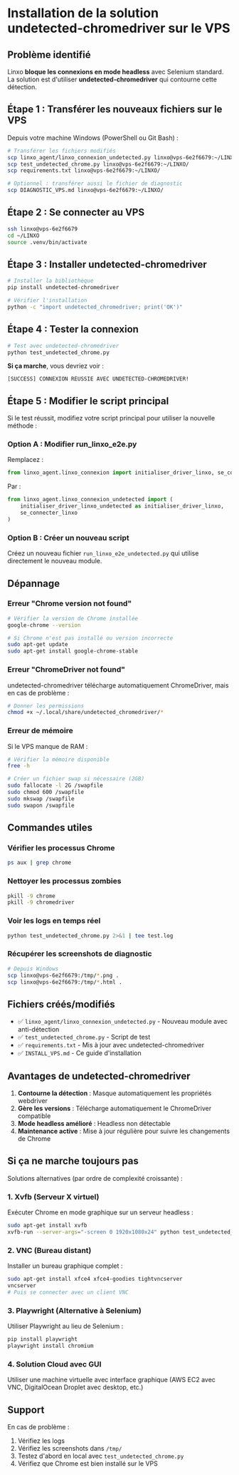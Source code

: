 # Installation de la solution undetected-chromedriver sur le VPS

## Problème identifié

Linxo **bloque les connexions en mode headless** avec Selenium standard. La solution est d'utiliser **undetected-chromedriver** qui contourne cette détection.

## Étape 1 : Transférer les nouveaux fichiers sur le VPS

Depuis votre machine Windows (PowerShell ou Git Bash) :

```bash
# Transférer les fichiers modifiés
scp linxo_agent/linxo_connexion_undetected.py linxo@vps-6e2f6679:~/LINXO/linxo_agent/
scp test_undetected_chrome.py linxo@vps-6e2f6679:~/LINXO/
scp requirements.txt linxo@vps-6e2f6679:~/LINXO/

# Optionnel : transférer aussi le fichier de diagnostic
scp DIAGNOSTIC_VPS.md linxo@vps-6e2f6679:~/LINXO/
```

## Étape 2 : Se connecter au VPS

```bash
ssh linxo@vps-6e2f6679
cd ~/LINXO
source .venv/bin/activate
```

## Étape 3 : Installer undetected-chromedriver

```bash
# Installer la bibliothèque
pip install undetected-chromedriver

# Vérifier l'installation
python -c "import undetected_chromedriver; print('OK')"
```

## Étape 4 : Tester la connexion

```bash
# Test avec undetected-chromedriver
python test_undetected_chrome.py
```

**Si ça marche**, vous devriez voir :
```
[SUCCESS] CONNEXION RÉUSSIE AVEC UNDETECTED-CHROMEDRIVER!
```

## Étape 5 : Modifier le script principal

Si le test réussit, modifiez votre script principal pour utiliser la nouvelle méthode :

### Option A : Modifier run_linxo_e2e.py

Remplacez :
```python
from linxo_agent.linxo_connexion import initialiser_driver_linxo, se_connecter_linxo
```

Par :
```python
from linxo_agent.linxo_connexion_undetected import (
    initialiser_driver_linxo_undetected as initialiser_driver_linxo,
    se_connecter_linxo
)
```

### Option B : Créer un nouveau script

Créez un nouveau fichier `run_linxo_e2e_undetected.py` qui utilise directement le nouveau module.

## Dépannage

### Erreur "Chrome version not found"

```bash
# Vérifier la version de Chrome installée
google-chrome --version

# Si Chrome n'est pas installé ou version incorrecte
sudo apt-get update
sudo apt-get install google-chrome-stable
```

### Erreur "ChromeDriver not found"

undetected-chromedriver télécharge automatiquement ChromeDriver, mais en cas de problème :

```bash
# Donner les permissions
chmod +x ~/.local/share/undetected_chromedriver/*
```

### Erreur de mémoire

Si le VPS manque de RAM :

```bash
# Vérifier la mémoire disponible
free -h

# Créer un fichier swap si nécessaire (2GB)
sudo fallocate -l 2G /swapfile
sudo chmod 600 /swapfile
sudo mkswap /swapfile
sudo swapon /swapfile
```

## Commandes utiles

### Vérifier les processus Chrome

```bash
ps aux | grep chrome
```

### Nettoyer les processus zombies

```bash
pkill -9 chrome
pkill -9 chromedriver
```

### Voir les logs en temps réel

```bash
python test_undetected_chrome.py 2>&1 | tee test.log
```

### Récupérer les screenshots de diagnostic

```bash
# Depuis Windows
scp linxo@vps-6e2f6679:/tmp/*.png .
scp linxo@vps-6e2f6679:/tmp/*.html .
```

## Fichiers créés/modifiés

- ✅ `linxo_agent/linxo_connexion_undetected.py` - Nouveau module avec anti-détection
- ✅ `test_undetected_chrome.py` - Script de test
- ✅ `requirements.txt` - Mis à jour avec undetected-chromedriver
- ✅ `INSTALL_VPS.md` - Ce guide d'installation

## Avantages de undetected-chromedriver

1. **Contourne la détection** : Masque automatiquement les propriétés webdriver
2. **Gère les versions** : Télécharge automatiquement le ChromeDriver compatible
3. **Mode headless amélioré** : Headless non détectable
4. **Maintenance active** : Mise à jour régulière pour suivre les changements de Chrome

## Si ça ne marche toujours pas

Solutions alternatives (par ordre de complexité croissante) :

### 1. Xvfb (Serveur X virtuel)

Exécuter Chrome en mode graphique sur un serveur headless :

```bash
sudo apt-get install xvfb
xvfb-run --server-args="-screen 0 1920x1080x24" python test_undetected_chrome.py
```

### 2. VNC (Bureau distant)

Installer un bureau graphique complet :

```bash
sudo apt-get install xfce4 xfce4-goodies tightvncserver
vncserver
# Puis se connecter avec un client VNC
```

### 3. Playwright (Alternative à Selenium)

Utiliser Playwright au lieu de Selenium :

```bash
pip install playwright
playwright install chromium
```

### 4. Solution Cloud avec GUI

Utiliser une machine virtuelle avec interface graphique (AWS EC2 avec VNC, DigitalOcean Droplet avec desktop, etc.)

## Support

En cas de problème :
1. Vérifiez les logs
2. Vérifiez les screenshots dans `/tmp/`
3. Testez d'abord en local avec `test_undetected_chrome.py`
4. Vérifiez que Chrome est bien installé sur le VPS
